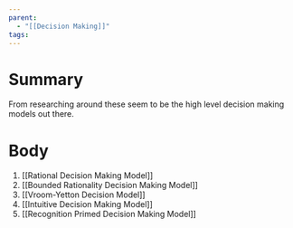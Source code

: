 ```yaml
---
parent:
  - "[[Decision Making]]"
tags:
---
```

# Summary 
From researching around these seem to be the high level decision making models out there.
# Body
1. [[Rational Decision Making Model]]
2. [[Bounded Rationality Decision Making Model]]
3. [[Vroom-Yetton Decision Model]]
4. [[Intuitive Decision Making Model]]
5. [[Recognition Primed Decision Making Model]]
